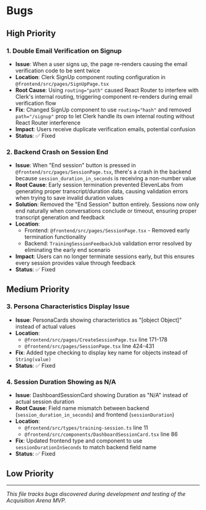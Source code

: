 # Bugs

## High Priority

### 1. Double Email Verification on Signup
- **Issue**: When a user signs up, the page re-renders causing the email verification code to be sent twice
- **Location**: Clerk SignUp component routing configuration in `@frontend/src/pages/SignUpPage.tsx`
- **Root Cause**: Using `routing="path"` caused React Router to interfere with Clerk's internal routing, triggering component re-renders during email verification flow
- **Fix**: Changed SignUp component to use `routing="hash"` and removed `path="/signup"` prop to let Clerk handle its own internal routing without React Router interference
- **Impact**: Users receive duplicate verification emails, potential confusion
- **Status**: ✅ Fixed

### 2. Backend Crash on Session End
- **Issue**: When "End session" button is pressed in `@frontend/src/pages/SessionPage.tsx`, there's a crash in the backend because `session_duration_in_seconds` is receiving a non-number value
- **Root Cause**: Early session termination prevented ElevenLabs from generating proper transcript/duration data, causing validation errors when trying to save invalid duration values
- **Solution**: Removed the "End Session" button entirely. Sessions now only end naturally when conversations conclude or timeout, ensuring proper transcript generation and feedback
- **Location**: 
  - Frontend: `@frontend/src/pages/SessionPage.tsx` - Removed early termination functionality
  - Backend: `TrainingSessionFeedbackJob` validation error resolved by eliminating the early end scenario
- **Impact**: Users can no longer terminate sessions early, but this ensures every session provides value through feedback
- **Status**: ✅ Fixed

## Medium Priority

### 3. Persona Characteristics Display Issue  
- **Issue**: PersonaCards showing characteristics as "[object Object]" instead of actual values
- **Location**: 
  - `@frontend/src/pages/CreateSessionPage.tsx` line 171-178
  - `@frontend/src/pages/SessionPage.tsx` line 424-431
- **Fix**: Added type checking to display key name for objects instead of `String(value)`
- **Status**: ✅ Fixed

### 4. Session Duration Showing as N/A
- **Issue**: DashboardSessionCard showing Duration as "N/A" instead of actual session duration
- **Root Cause**: Field name mismatch between backend (`session_duration_in_seconds`) and frontend (`sessionDuration`)
- **Location**: 
  - `@frontend/src/types/training-session.ts` line 11
  - `@frontend/src/components/DashboardSessionCard.tsx` line 86
- **Fix**: Updated frontend type and component to use `sessionDurationInSeconds` to match backend field name
- **Status**: ✅ Fixed

## Low Priority

---

*This file tracks bugs discovered during development and testing of the Acquisition Arena MVP.*
